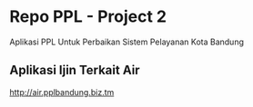 # Repo PPL - Project 2
Aplikasi PPL Untuk Perbaikan Sistem Pelayanan Kota Bandung

## Aplikasi Ijin Terkait Air
http://air.pplbandung.biz.tm

